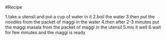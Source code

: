 #Recipe 

1.take a utensil and put a cup of water in it 
2.boil the water
3.then put the noodles from the packet of maggi in the water
4.then after 2-3 minutes put the maggi masala from the packet of maggi in the utensil
5.mix it well 
6.wait for few minutes and  the maggi is ready